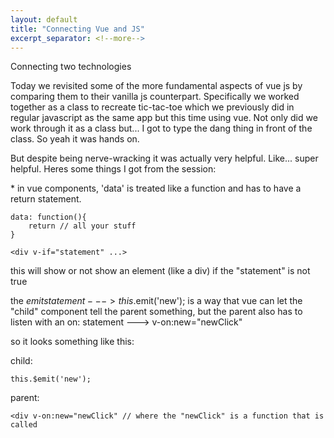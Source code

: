 ```yaml
---
layout: default
title: "Connecting Vue and JS"
excerpt_separator: <!--more-->
---
```


<div class="card">
  <div class="card-block">
    Connecting two technologies
  </div>
</div>

<!--more-->


<p class="blog-text">Today we revisited some of the more fundamental aspects of vue js by comparing them to their vanilla js counterpart. Specifically we worked together as a class to recreate tic-tac-toe which we previously did in regular javascript as the same app but this time using vue. Not only did we work through it as a class but... I got to type the dang thing in front of the class. So yeah it was hands on.</p> 

<p class="blog-text">But despite being nerve-wracking it was actually very helpful. Like... super helpful. Heres some things I got from the session:</p>

<p class="blog-text"> * in vue components, 'data' is treated like a function and has to have a return statement.</p> 

```
data: function(){
	return // all your stuff
}
```


```
<div v-if="statement" ...>
```

<p class="blog-text">this will show or not show an element (like a div) if the "statement" is not true


the $emit statement ---> this.$emit('new'); is a way that vue can let the "child" component tell the parent something, but the parent also has to listen with an on: statement ---> v-on:new="newClick"
<br>

so it looks something like this:
<br>

child:
```
this.$emit('new');
```
parent:</p>
```
<div v-on:new="newClick" // where the "newClick" is a function that is called
```

